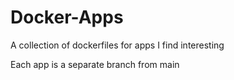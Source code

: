 # Docker-Apps
A collection of dockerfiles for apps I find interesting

Each app is a separate branch from main
